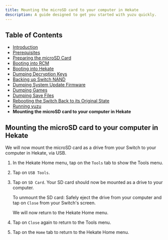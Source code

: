 ```yaml
---
title: Mounting the microSD card to your computer in Hekate
description: A guide designed to get you started with yuzu quickly.
---
```


## Table of Contents

* [Introduction](../)
* [Prerequisites](../prerequisites)
* [Preparing the microSD Card](../prepare-sd-card)
* [Booting into RCM](../boot-to-rcm)
* [Booting into Hekate](../boot-to-hekate)
* [Dumping Decryption Keys](../dump-keys)
* [Backing up Switch NAND](../nand-backup)
* [Dumping System Update Firmware](../dump-firmware)
* [Dumping Games](../dump-games)
* [Dumping Save Files](../dump-saves)
* [Rebooting the Switch Back to its Original State](../reboot-to-stock)
* [Running yuzu](../running-yuzu)
* **Mounting the microSD card to your computer in Hekate**

## Mounting the microSD card to your computer in Hekate

We will now mount the microSD card as a drive from your Switch to your computer in Hekate, via USB.

1. In the Hekate Home menu, tap on the `Tools` tab to show the Tools menu.
2. Tap on `USB Tools`.
3. Tap on `SD Card`. Your SD card should now be mounted as a drive to your computer.

    To unmount the SD card: Safely eject the drive from your computer and tap on `Close` from your Switch's screen.

    We will now return to the Hekate Home menu.
4. Tap on `Close` again to return to the Tools menu.
5. Tap on the `Home` tab to return to the Hekate Home menu.
